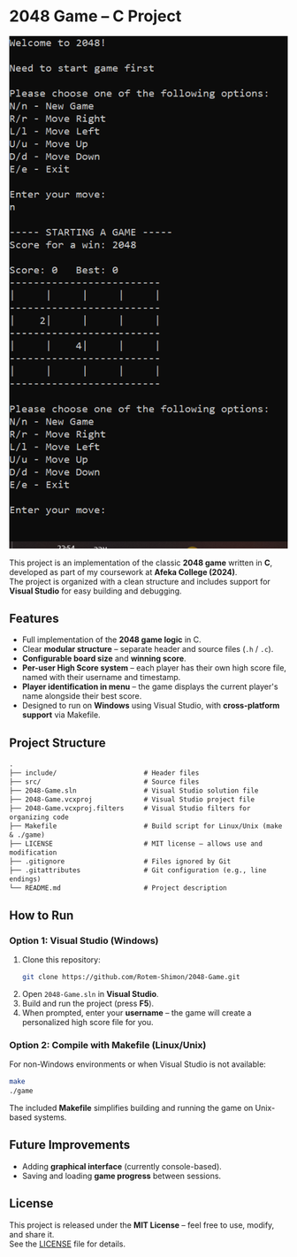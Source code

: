 # 2048 Game – C Project

![Gameplay](./assets/2048.PNG)

This project is an implementation of the classic **2048 game** written in **C**, developed as part of my coursework at **Afeka College (2024)**.  
The project is organized with a clean structure and includes support for **Visual Studio** for easy building and debugging.

## Features
- Full implementation of the **2048 game logic** in C.  
- Clear **modular structure** – separate header and source files (`.h` / `.c`).  
- **Configurable board size** and **winning score**.  
- **Per-user High Score system** – each player has their own high score file, named with their username and timestamp.  
- **Player identification in menu** – the game displays the current player's name alongside their best score.  
- Designed to run on **Windows** using Visual Studio, with **cross-platform support** via Makefile.  

## Project Structure
```
.
├── include/                      # Header files
├── src/                          # Source files
├── 2048-Game.sln                 # Visual Studio solution file
├── 2048-Game.vcxproj             # Visual Studio project file
├── 2048-Game.vcxproj.filters     # Visual Studio filters for organizing code
├── Makefile                      # Build script for Linux/Unix (make & ./game)
├── LICENSE                       # MIT license – allows use and modification
├── .gitignore                    # Files ignored by Git
├── .gitattributes                # Git configuration (e.g., line endings)
└── README.md                     # Project description
```

## How to Run

### Option 1: Visual Studio (Windows)
1. Clone this repository:
   ```bash
   git clone https://github.com/Rotem-Shimon/2048-Game.git
   ```
2. Open `2048-Game.sln` in **Visual Studio**.  
3. Build and run the project (press **F5**).  
4. When prompted, enter your **username** – the game will create a personalized high score file for you.

### Option 2: Compile with Makefile (Linux/Unix)
For non-Windows environments or when Visual Studio is not available:
```bash
make
./game
```
The included **Makefile** simplifies building and running the game on Unix-based systems.

## Future Improvements
- Adding **graphical interface** (currently console-based).  
- Saving and loading **game progress** between sessions.  

## License
This project is released under the **MIT License** – feel free to use, modify, and share it.  
See the [LICENSE](./LICENSE) file for details.
